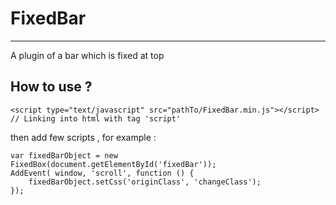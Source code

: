 # FixedBar
---
A plugin of a bar which is fixed at top

## How to use ?
	<script type="text/javascript" src="pathTo/FixedBar.min.js"></script> // Linking into html with tag 'script'
	
then add few scripts , for example :

	var fixedBarObject = new FixedBox(document.getElementById('fixedBar')); 
	AddEvent( window, 'scroll', function () {
	    fixedBarObject.setCss('originClass', 'changeClass');
	});
